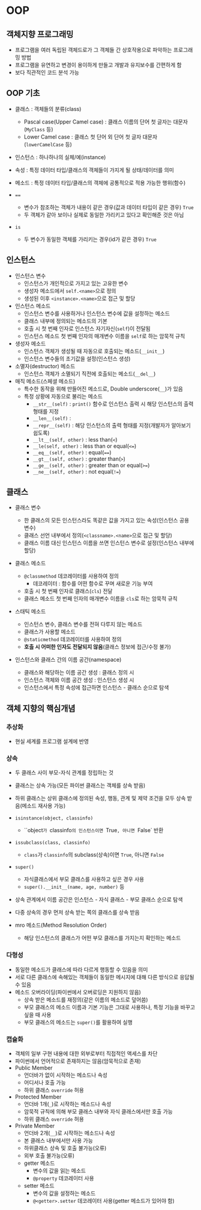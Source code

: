 # OOP

## 객체지향 프로그래밍

- 프로그램을 여러 독립된 객체드로가 그 객체들 간 상호작용으로 파악하는 프로그래밍 방법
- 프로그램을 유연하고 변경이 용이하게 만들고 개발과 유지보수를 간편하게 함
- 보다 직관적인 코드 분석 가능



## OOP 기초

- 클래스 : 객체들의 분류(class)
  - Pascal case(Upper Camel case) : 클래스 이름의 단어 첫 글자는 대문자(`MyClass` 등)
  - Lower Camel case : 클래스 첫 단어 외 단어 첫 글자 대문자(`lowerCamelCase` 등)

- 인스턴스 : 하나하나의 실체/예(instance)
- 속성 : 특정 데이터 타입/클래스의 객체들이 가지게 될 상태/데이터를 의미
- 메소드 : 특정 데이터 타입/클래스의 객체에 공통적으로 적용 가능한 행위(함수)
- `==`
  - 변수가 참조하는 객체가 내용이 같은 경우(값과 데이터 타입이 같은 경우) `True`
  - 두 객체가 같아 보이나 실제로 동일한 가리키고 있다고 확인해준 것은 아님
- `is`
  - 두 변수가 동일한 객체를 가리키는 경우(id가 같은 경우) `True`



## 인스턴스

- 인스턴스 변수
  - 인스턴스가 개인적으로 가지고 있는 고유한 변수
  - 생성자 메소드에서 `self.<name>`으로 정의
  - 생성된 이후 `<instance>.<name>`으로 접근 및 할당
- 인스턴스 메소드
  - 인스턴스 변수를 사용하거나 인스턴스 변수에 값을 설정하는 메소드
  - 클래스 내부에 정의되는 메소드의 기본
  - 호출 시 첫 번째 인자로 인스턴스 자기자신(`self`)이 전달됨
  - 인스턴스 메소드 첫 번째 인자의 매개변수 이름을 `self`로 하는 암묵적 규칙
- 생성자 메소드
  - 인스턴스 객체가 생성될 때 자동으로 호출되는 메소드(`__init__`)
  - 인스턴스 변수들의 초기값을 설정(인스턴스 생성)
- 소멸자(destructor) 메소드
  - 인스턴스 객체가 소멸되기 직전에 호출되는 메소드(`__del__`)
- 매직 메소드(스페셜 메소드)
  - 특수한 동작을 위해 만들어진 메소드로, Double underscore(`__`)가 있음
  - 특정 상황에 자동으로 불리는 메소드
    - `__str__(self)` : `print()` 함수로 인스턴스 출력 시 해당 인스턴스의 출력 형태를 지정
    - `__len__(self)` : 
    - `__repr__(self)` : 해당 인스턴스의 출력 형태를 지정(개발자가 알아보기 쉽도록)
    - `__lt__(self, other)` : less than(`<`)
    - `__le(self, other)` : less than or equal(`<=`)
    - `__eq__(self, other)` : equal(`==`)
    - `__gt__(self, other)` : greater than(`>`)
    - `__ge__(self, other)` : greater than or equal(`>=`)
    - `__ne__(self, other)` : not equal(`!=`)



## 클래스

- 클래스 변수
  - 한 클래스의 모든 인스턴스라도 똑같은 값을 가지고 있는 속성(인스턴스 공용 변수)
  - 클래스 선언 내부에서 정의(`<classname>.<name>`으로 접근 및 할당)
  - 클래스 이름 대신 인스턴스 이름을 쓰면 인스턴스 변수로 설정(인스턴스 내부에 할당)
- 클래스 메소드
  - `@classmethod` 데코레이터를 사용하여 정의
    - 데코레이터 : 함수를 어떤 함수로 꾸며 새로운 기능 부여
  - 호출 시 첫 번째 인자로 클래스(`cls`) 전달
  - 클래스 메소드 첫 번째 인자의 매개변수 이름을 `cls`로 하는 암묵적 규칙
- 스태틱 메소드
  - 인스턴스 변수, 클래스 변수를 전혀 다루지 않는 메소드
  - 클래스가 사용할 메소드
  - `@staticmethod` 데코레이터를 사용하여 정의
  - **호출 시 어떠한 인자도 전달되지 않음**(클래스 정보에 접근/수정 불가)

- 인스턴스와 클래스 간의 이름 공간(namespace)
  - 클래스와 해당하는 이름 공간 생성 : 클래스 정의 시
  - 인스턴스 객체와 이름 공간 생성 : 인스턴스 생성 시
  - 인스턴스에서 특정 속성에 접근하면 인스턴스 - 클래스 순으로 탐색



## 객체 지향의 핵심개념

### 추상화

- 현실 세계를 프로그램 설계에 반영



### 상속

- 두 클래스 사이 부모-자식 관계를 정립하는 것
- 클래스는 상속 가능(모든 파이썬 클래스는 객체를 상속 받음)
- 하위 클래스는 상위 클래스에 정의된 속성, 행동, 관계 및 제약 조건을 모두 상속 받음(메소드 재사용 가능)
- `isinstance(object, classinfo)`
  - ``object`가 `classinfo`의 인스턴스이면 `True`, 아니면 `False` 반환

- `issubclass(class, classinfo)`
  - `class`가 `classinfo`의 subclass(상속)이면 `True`, 아니면 `False`

- `super()`
  - 자식클래스에서 부모 클래스를 사용하고 싶은 경우 사용
  - `super().__init__(name, age, number)` 등

- 상속 관계에서 이름 공간은 인스턴스 - 자식 클래스 - 부모 클래스 순으로 탐색
- 다중 상속의 경우 먼저 상속 받는 쪽의 클래스를 상속 받음
- mro 메소드(Method Resolution Order)
  - 해당 인스턴스의 클래스가 어떤 부모 클래스를 가지는지 확인하는 메소드




### 다형성

- 동일한 메소드가 클래스에 따라 다르게 행동할 수 있음을 의미
- 서로 다른 클래스에 속해있는 객체들이 동일한 메시지에 대해 다른 방식으로 응답될 수 있음
- 메소드 오버라이딩(파이썬에서 오버로딩은 지원하지 않음)
  - 상속 받은 메소드를 재정의(같은 이름의 메소드로 덮어씀)
  - 부모 클래스의 메소드 이름과 기본 기능은 그대로 사용하나, 특정 기능을 바꾸고 싶을 때 사용
  - 부모 클래스의 메소드는 `super()`를 활용하여 실행




### 캡슐화

- 객체의 일부 구현 내용에 대한 외부로부터 직접적인 액세스를 차단
- 파이썬에서 언어적으로 존재하지는 않음(암묵적으로 존재)
- Public Member
  - 언더바가 없이 시작하는 메소드나 속성
  - 어디서나 호출 가능
  - 하위 클래스 `override` 허용
- Protected Member
  - 언더바 1개(`_`)로 시작하는 메소드나 속성
  - 암묵적 규칙에 의해 부모 클래스 내부와 자식 클래스에서만 호출 가능
  - 하위 클래스 `override` 허용
- Private Member
  - 언더바 2개(`__`)로 시작하는 메소드나 속성
  - 본 클래스 내부에서만 사용 가능
  - 하위클래스 상속 및 호출 불가능(오류)
  - 외부 호출 불가능(오류)
  - getter 메소드
    - 변수의 값을 읽는 메소드
    - `@property` 데코레이터 사용
  - setter 메소드
    - 변수의 값을 설정하는 메소드
    - `@<getter>.setter` 데코레이터 사용(getter 메소드가 있어야 함)